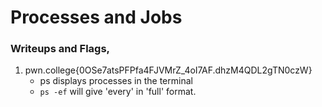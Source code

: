 # Processes and Jobs
### Writeups and Flags, 

1) pwn.college{0OSe7atsPFPfa4FJVMrZ_4oI7AF.dhzM4QDL2gTN0czW}
    - ps displays processes in the terminal
    - `ps -ef` will give 'every' in 'full' format. 


